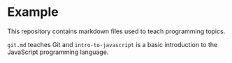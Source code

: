# Example

This repository contains markdown files used to teach programming topics.

`git.md` teaches Git and `intro-to-javascript` is a basic introduction to the JavaScript programming language.
